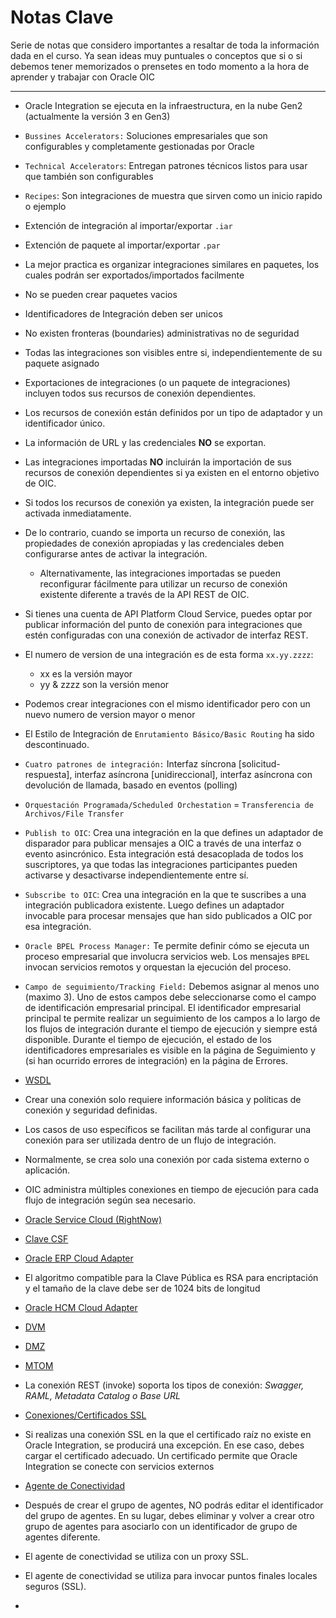 # Notas Clave

Serie de notas que considero importantes a resaltar de toda la información dada en el curso. Ya sean ideas muy puntuales o conceptos que si o si debemos tener memorizados o prensetes en todo momento a la hora de aprender y trabajar con Oracle OIC

---

- Oracle Integration se ejecuta en la infraestructura, en la nube Gen2 (actualmente la versión 3 en Gen3)

- `Bussines Accelerators:` Soluciones empresariales que son configurables y completamente gestionadas por Oracle
- `Technical Accelerators`: Entregan patrones técnicos listos para usar que también son configurables
- `Recipes`: Son integraciones de muestra que sirven como un inicio rapido o ejemplo
- Extención de integración al importar/exportar `.iar`
- Extención de paquete al importar/exportar `.par`
- La mejor practica es organizar integraciones similares en paquetes, los cuales podrán ser exportados/importados facilmente
- No se pueden crear paquetes vacios
- Identificadores de Integración deben ser unicos
- No existen fronteras (boundaries) administrativas no de seguridad
- Todas las integraciones son visibles entre si, independientemente de su paquete asignado
- Exportaciones de integraciones (o un paquete de integraciones) incluyen todos sus recursos de conexión dependientes.
- Los recursos de conexión están definidos por un tipo de adaptador y un identificador único.
- La información de URL y las credenciales **NO** se exportan.
- Las integraciones importadas **NO** incluirán la importación de sus recursos de conexión dependientes si ya existen en el entorno objetivo de OIC.
- Si todos los recursos de conexión ya existen, la integración puede ser activada inmediatamente.
- De lo contrario, cuando se importa un recurso de conexión, las propiedades de conexión apropiadas y las credenciales deben configurarse antes de activar la integración.
  - Alternativamente, las integraciones importadas se pueden reconfigurar fácilmente para utilizar un recurso de conexión existente diferente a través de la API REST de OIC.
- Si tienes una cuenta de API Platform Cloud Service, puedes optar por publicar información del punto de conexión para integraciones que estén configuradas con una conexión de activador de interfaz REST.
- El numero de version de una integración es de esta forma `xx.yy.zzzz`:
  - xx es la versión mayor
  - yy & zzzz son la versión menor
- Podemos crear integraciones con el mismo identificador pero con un nuevo numero de version mayor o menor
- El Estilo de Integración de `Enrutamiento Básico/Basic Routing` ha sido descontinuado.
- `Cuatro patrones de integración:` Interfaz síncrona [solicitud-respuesta], interfaz asíncrona [unidireccional], interfaz asíncrona con devolución de llamada, basado en eventos (polling)
- `Orquestación Programada/Scheduled Orchestation` = `Transferencia de Archivos/File Transfer`
- `Publish to OIC`: Crea una integración en la que defines un adaptador de disparador para publicar mensajes a OIC a través de una interfaz o evento asincrónico. Esta integración está desacoplada de todos los suscriptores, ya que todas las integraciones participantes pueden activarse y desactivarse independientemente entre sí.
- `Subscribe to OIC`: Crea una integración en la que te suscribes a una integración publicadora existente. Luego defines un adaptador invocable para procesar mensajes que han sido publicados a OIC por esa integración.
- `Oracle BPEL Process Manager:` Te permite definir cómo se ejecuta un proceso empresarial que involucra servicios web. Los mensajes `BPEL` invocan servicios remotos y orquestan la ejecución del proceso.
- `Campo de seguimiento/Tracking Field:` Debemos asignar al menos uno (maximo 3). Uno de estos campos debe seleccionarse como el campo de identificación empresarial principal. El identificador empresarial principal te permite realizar un seguimiento de los campos a lo largo de los flujos de integración durante el tiempo de ejecución y siempre está disponible. Durante el tiempo de ejecución, el estado de los identificadores empresariales es visible en la página de Seguimiento y (si han ocurrido errores de integración) en la página de Errores.
- [WSDL](./Extras.md/#¿qué-son-los-archivos-wsdl)
- Crear una conexión solo requiere información básica y políticas de conexión y seguridad definidas.
- Los casos de uso específicos se facilitan más tarde al configurar una conexión para ser utilizada dentro de un flujo de integración.
- Normalmente, se crea solo una conexión por cada sistema externo o aplicación.
- OIC administra múltiples conexiones en tiempo de ejecución para cada flujo de integración según sea necesario.
- [Oracle Service Cloud (RightNow)](./Extras.md/#oracle-service-cloud-rightnow)
- [Clave CSF](./Extras.md/#clave-csf-en-oracle-engagement-cloud)
- [Oracle ERP Cloud Adapter](./Extras.md/#adaptador-oracle-erp-cloud)
- El algoritmo compatible para la Clave Pública es RSA para encriptación y el tamaño de la clave debe ser de 1024 bits de longitud
- [Oracle HCM Cloud Adapter](./Extras.md/#oracle-hcm-cloud)
- [DVM](./Extras.md/#dvm)
- [DMZ](./Extras.md/#dmz)
- [MTOM](./Extras.md/#mtom)
- La conexión REST (invoke) soporta los tipos de conexión: _Swagger, RAML, Metadata Catalog o Base URL_
- [Conexiones/Certificados SSL](./Extras.md/#conexionescertificados-ssl)
- Si realizas una conexión SSL en la que el certificado raíz no existe en Oracle Integration, se producirá una excepción. En ese caso, debes cargar el certificado adecuado. Un certificado permite que Oracle Integration se conecte con servicios externos
- [Agente de Conectividad](./Extras.md/#agente-de-conectividad-en-oic)
- Después de crear el grupo de agentes, NO podrás editar el identificador del grupo de agentes. En su lugar, debes eliminar y volver a crear otro grupo de agentes para asociarlo con un identificador de grupo de agentes diferente.
- El agente de conectividad se utiliza con un proxy SSL.
- El agente de conectividad se utiliza para invocar puntos finales locales seguros (SSL).
- 